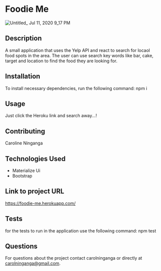 # Foodie Me 

![Untitled_ Jul 11, 2020 9_17 PM](https://user-images.githubusercontent.com/33443452/87236878-7ad0e580-c3bc-11ea-87a8-f9298ed61ce0.gif)

## Description
A small application that uses the Yelp API and react to search for locaol food spots in the area. The user can use search key words like bar, cake, target and location to find the food they are looking for.

## Installation

To install necessary dependencies, run the following command:
npm i

## Usage
Just click the Heroku link and search away...!

## Contributing 
Caroline Ninganga

## Technologies Used
- Materialize Ui
- Bootstrap


## Link to project URL
https://foodie-me.herokuapp.com/

## Tests

for the tests to run in the application use the following command:
npm test

## Questions

For questions about the project contact carolninganga or directly at carolninganga@gmail.com.

